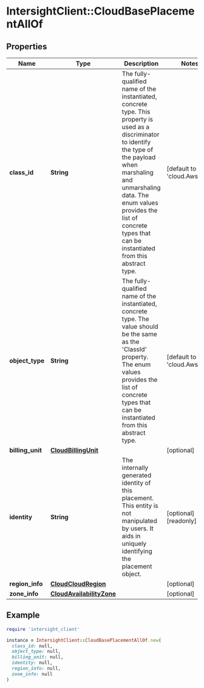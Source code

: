 # IntersightClient::CloudBasePlacementAllOf

## Properties

| Name | Type | Description | Notes |
| ---- | ---- | ----------- | ----- |
| **class_id** | **String** | The fully-qualified name of the instantiated, concrete type. This property is used as a discriminator to identify the type of the payload when marshaling and unmarshaling data. The enum values provides the list of concrete types that can be instantiated from this abstract type. | [default to &#39;cloud.AwsVpc&#39;] |
| **object_type** | **String** | The fully-qualified name of the instantiated, concrete type. The value should be the same as the &#39;ClassId&#39; property. The enum values provides the list of concrete types that can be instantiated from this abstract type. | [default to &#39;cloud.AwsVpc&#39;] |
| **billing_unit** | [**CloudBillingUnit**](CloudBillingUnit.md) |  | [optional] |
| **identity** | **String** | The internally generated identity of this placement. This entity is not manipulated by users. It aids in uniquely identifying the placement object. | [optional][readonly] |
| **region_info** | [**CloudCloudRegion**](CloudCloudRegion.md) |  | [optional] |
| **zone_info** | [**CloudAvailabilityZone**](CloudAvailabilityZone.md) |  | [optional] |

## Example

```ruby
require 'intersight_client'

instance = IntersightClient::CloudBasePlacementAllOf.new(
  class_id: null,
  object_type: null,
  billing_unit: null,
  identity: null,
  region_info: null,
  zone_info: null
)
```

